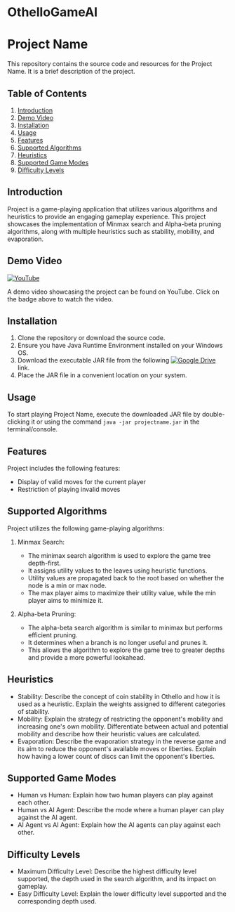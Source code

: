 # OthelloGameAI

# Project Name

This repository contains the source code and resources for the Project Name. It is a brief description of the project.

## Table of Contents
1. [Introduction](#introduction)
2. [Demo Video](#demo-video)
3. [Installation](#installation)
4. [Usage](#usage)
5. [Features](#features)
6. [Supported Algorithms](#supported-algorithms)
7. [Heuristics](#heuristics)
8. [Supported Game Modes](#supported-game-modes)
9. [Difficulty Levels](#difficulty-levels)

## Introduction

Project is a game-playing application that utilizes various algorithms and heuristics to provide an engaging gameplay experience. This project showcases the implementation of Minmax search and Alpha-beta pruning algorithms, along with multiple heuristics such as stability, mobility, and evaporation.

## Demo Video

[![YouTube](https://img.shields.io/badge/YouTube-FF0000?style=for-the-badge&logo=youtube&logoColor=white)](https://www.youtube.com/watch?v=h8EKg_wFf7Y)

A demo video showcasing the project can be found on YouTube. Click on the badge above to watch the video.

## Installation

1. Clone the repository or download the source code.
2. Ensure you have Java Runtime Environment installed on your Windows OS.
3. Download the executable JAR file from the following [![Google Drive](https://img.shields.io/badge/Google%20Drive-4285F4?style=for-the-badge&logo=googledrive&logoColor=white)](https://drive.google.com/drive/folders/1WaQ7fgfHR8xO502i0cxkvTNXl2FdnPQG) link.
4. Place the JAR file in a convenient location on your system.

## Usage

To start playing Project Name, execute the downloaded JAR file by double-clicking it or using the command `java -jar projectname.jar` in the terminal/console.

## Features

Project  includes the following features:
- Display of valid moves for the current player
- Restriction of playing invalid moves

## Supported Algorithms

Project utilizes the following game-playing algorithms:

1. Minmax Search:
   - The minimax search algorithm is used to explore the game tree depth-first.
   - It assigns utility values to the leaves using heuristic functions.
   - Utility values are propagated back to the root based on whether the node is a min or max node.
   - The max player aims to maximize their utility value, while the min player aims to minimize it.

2. Alpha-beta Pruning:
   - The alpha-beta search algorithm is similar to minimax but performs efficient pruning.
   - It determines when a branch is no longer useful and prunes it.
   - This allows the algorithm to explore the game tree to greater depths and provide a more powerful lookahead.

## Heuristics

- Stability: Describe the concept of coin stability in Othello and how it is used as a heuristic. Explain the weights assigned to different categories of stability.
- Mobility: Explain the strategy of restricting the opponent's mobility and increasing one's own mobility. Differentiate between actual and potential mobility and describe how their heuristic values are calculated.
- Evaporation: Describe the evaporation strategy in the reverse game and its aim to reduce the opponent's available moves or liberties. Explain how having a lower count of discs can limit the opponent's liberties.

## Supported Game Modes

- Human vs Human: Explain how two human players can play against each other.
- Human vs AI Agent: Describe the mode where a human player can play against the AI agent.
- AI Agent vs AI Agent: Explain how the AI agents can play against each other.

## Difficulty Levels

- Maximum Difficulty Level: Describe the highest difficulty level supported, the depth used in the search algorithm, and its impact on gameplay.
- Easy Difficulty Level: Explain the lower difficulty level supported and the corresponding depth used.


